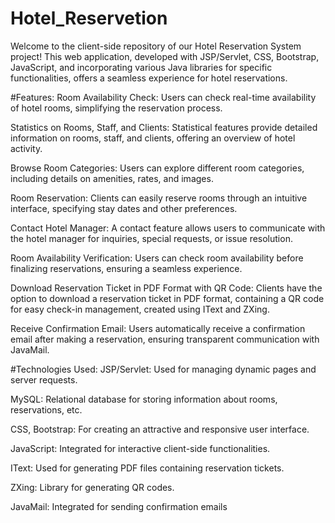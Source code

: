 # Hotel_Reservetion
Welcome to the client-side repository of our Hotel Reservation System project! This web application, developed with JSP/Servlet, CSS, Bootstrap, JavaScript, and incorporating various Java libraries for specific functionalities, offers a seamless experience for hotel reservations.

#Features:
Room Availability Check: Users can check real-time availability of hotel rooms, simplifying the reservation process.

Statistics on Rooms, Staff, and Clients: Statistical features provide detailed information on rooms, staff, and clients, offering an overview of hotel activity.

Browse Room Categories: Users can explore different room categories, including details on amenities, rates, and images.

Room Reservation: Clients can easily reserve rooms through an intuitive interface, specifying stay dates and other preferences.

Contact Hotel Manager: A contact feature allows users to communicate with the hotel manager for inquiries, special requests, or issue resolution.

Room Availability Verification: Users can check room availability before finalizing reservations, ensuring a seamless experience.

Download Reservation Ticket in PDF Format with QR Code: Clients have the option to download a reservation ticket in PDF format, containing a QR code for easy check-in management, created using IText and ZXing.

Receive Confirmation Email: Users automatically receive a confirmation email after making a reservation, ensuring transparent communication with JavaMail.

#Technologies Used:
JSP/Servlet: Used for managing dynamic pages and server requests.

MySQL: Relational database for storing information about rooms, reservations, etc.

CSS, Bootstrap: For creating an attractive and responsive user interface.

JavaScript: Integrated for interactive client-side functionalities.

IText: Used for generating PDF files containing reservation tickets.

ZXing: Library for generating QR codes.

JavaMail: Integrated for sending confirmation emails
